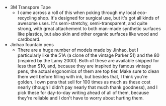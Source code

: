 - 3M Transpore Tape
    - I came across a roll of this when poking through my local eco-recycling shop. It's designed for surgical use, but it's got all kinds of awesome uses. It's semi-stretchy, semi-transparent, and quite strong, with great attachement to both man-made synthetic surfaces like plastics, but also skin and other organic surfaces like wood and cardboard.
- Jinhao fountain pens
    - There are a huge number of models made by Jinhao, but I particularly like the 51A (a clone of the vintage Parker 51) and the 80 (inspired by the Lamy 2000). Both of these are available shipped for less than $10, and, because they are inspired by famous vintage pens, the actual ergonomics of them are top tier. Make sure to clean them well before filling with ink, but besides that, I think you're golden. I own pens that sell for 100 times as much as these cost nearly (though I didn't pay nearly that much thank goodness), and I pick these for day-to-day writing ahead of all of them, because they're reliable and I don't have to worry about hurting them.
